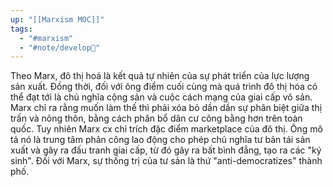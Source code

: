 ```yaml
---
up: "[[Marxism MOC]]"
tags:
  - "#marxism"
  - "#note/develop🍃"
---
```



Theo Marx, đô thị hoá là kết quả tự nhiên của sự phát triển của lực lượng sản xuất. Đồng thời, đối với ông điểm cuối cùng mà quá trình đô thị hóa có thể đạt tới là chủ nghĩa cộng sản và cuộc cách mạng của giai cấp vô sản. Marx chỉ ra rằng muốn làm thế thì phải xóa bỏ dần dần sự phân biệt giữa thị trấn và nông thôn, bằng cách phân bổ dân cư công bằng hơn trên toàn quốc.
Tuy nhiên Marx cx chỉ trích đặc điểm marketplace của đô thị. Ông mô tả nó là trung tâm phân công lao động cho phép chủ nghĩa tư bản tái sản xuất và gây ra đấu tranh giai cấp, từ đó gây ra bất bình đẳng, tạo ra các "ký sinh". Đối với Marx, sự thống trị của tư sản là thứ "anti-democratizes" thành phố.